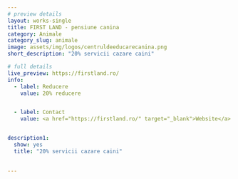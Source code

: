 ```yaml
---
# preview details
layout: works-single
title: FIRST LAND - pensiune canina
category: Animale
category_slug: animale
image: assets/img/logos/centruldeeducarecanina.png
short_description: "20% servicii cazare caini"

# full details
live_preview: https://firstland.ro/
info:
  - label: Reducere
    value: 20% reducere


  - label: Contact
    value: <a href="https://firstland.ro/" target="_blank">Website</a>


description1:
  show: yes
  title: "20% servicii cazare caini"
  

---
```

